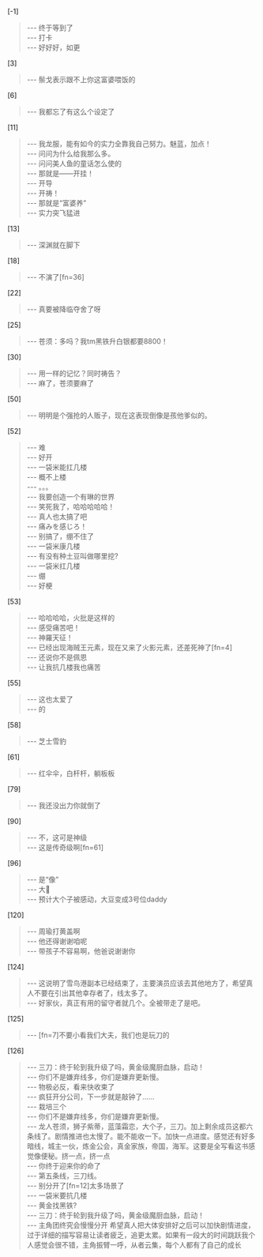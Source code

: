 
[-1] 
>--- 终于等到了<br>
>--- 打卡<br>
>--- 好好好，如更<br>

[3] 
>--- 鬃戈表示跟不上你这富婆喂饭的<br>

[6] 
>--- 我都忘了有这么个设定了<br>

[11] 
>--- 我龙服，能有如今的实力全靠我自己努力。魅蓝，加点！<br>
>--- 问问为什么给我那么多。<br>
>--- 问问美人鱼的童话怎么使的<br>
>--- 那就是——开挂！<br>
>--- 开导<br>
>--- 开祷！<br>
>--- 那就是“富婆养”<br>
>--- 实力突飞猛进<br>

[13] 
>--- 深渊就在脚下<br>

[18] 
>--- 不演了[fn=36]<br>

[22] 
>--- 真要被降临夺舍了呀<br>

[25] 
>--- 苍须：多吗？我tm黑铁升白银都要8800！<br>

[30] 
>--- 用一样的记忆？同时祷告？<br>
>--- 麻了，苍须要麻了<br>

[50] 
>--- 明明是个强抢的人贩子，现在这表现倒像是孩他爹似的。<br>

[52] 
>--- 难<br>
>--- 好开<br>
>--- 一袋米能扛几楼<br>
>--- 概不上楼<br>
>--- 。。。<br>
>--- 我要创造一个有琳的世界<br>
>--- 笑死我了，哈哈哈哈哈！<br>
>--- 真人也太搞了吧<br>
>--- 痛みを感じろ！<br>
>--- 别搞了，绷不住了<br>
>--- 一袋米康几楼<br>
>--- 有没有种土豆叫做哪里挖?<br>
>--- 一袋米扛几楼<br>
>--- 绷<br>
>--- 好梗<br>

[53] 
>--- 哈哈哈哈，火批是这样的<br>
>--- 感受痛苦吧！<br>
>--- 神羅天征！<br>
>--- 已经出现海贼王元素，现在又来了火影元素，还差死神了[fn=4]<br>
>--- 还说你不是佩恩<br>
>--- 让我抗几楼我也痛苦<br>

[55] 
>--- 这也太爱了<br>
>--- 的<br>

[58] 
>--- 芝士雪豹<br>

[61] 
>--- 红伞伞，白杆杆，躺板板<br>

[79] 
>--- 我还没出力你就倒了<br>

[90] 
>--- 不，这可是神级<br>
>--- 这是传奇级啊[fn=61]<br>

[96] 
>--- 是“像”<br>
>--- 大🥛<br>
>--- 预计大个子被感动，大豆变成3号位daddy<br>

[120] 
>--- 周瑜打黄盖啊<br>
>--- 他还得谢谢咱呢<br>
>--- 带孩子不容易啊，他爸说谢谢你<br>

[124] 
>--- 这说明了雪鸟港副本已经结束了，主要演员应该去其他地方了，希望真人不要在引出其他幸存者了，线太多了。<br>
>--- 好家伙，真正有用的留守者就几个。全被带走了是吧。<br>

[125] 
>--- [fn=7]不要小看我们大夫，我们也是玩刀的<br>

[126] 
>--- 三刀：终于轮到我升级了吗，黄金级魔厨血脉，启动！<br>
>--- 你们不是嫌弃线多，你们是嫌弃更新慢。<br>
>--- 物极必反，看来快收束了<br>
>--- 疯狂开分公司，下一步就是敲钟了……<br>
>--- 栽培三个<br>
>--- 你们不是嫌弃线多，你们是嫌弃更新慢。<br>
>--- 龙人苍须，狮子紫蒂，蓝藻霜恋，大个子，三刀。加上剩余成员这都六条线了。剧情推进也太慢了。能不能收一下。加快一点进度。感觉还有好多暗线，城主一伙，炼金公会，真金家族，帝国，海军。这要是全写看这书感觉像便秘。挤一点，挤一点<br>
>--- 你终于迎来你的命了<br>
>--- 第五条线，三刀线。<br>
>--- 别分开了[fn=12]太多场景了<br>
>--- 一袋米要抗几楼<br>
>--- 黄金找黑铁?<br>
>--- 三刀：终于轮到我升级了吗，黄金级魔厨血脉，启动！<br>
>--- 主角团终究会慢慢分开 希望真人把大体安排好之后可以加快剧情进度，过于详细的描写容易让读者疲乏，追更太累。如果有一段大的时间跳跃我个人感觉会很不错，主角振臂一呼，从者云集，每个人都有了自己的成长<br>
